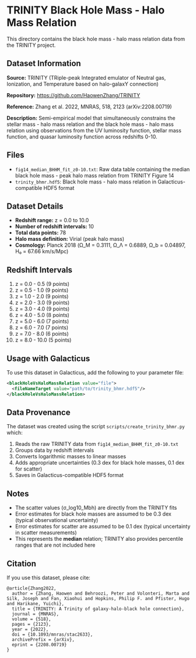 # TRINITY Black Hole Mass - Halo Mass Relation

This directory contains the black hole mass - halo mass relation data from the TRINITY project.

## Dataset Information

**Source:** TRINITY (TRiple-peak Integrated emulator of Neutral gas, Ionization, and Temperature based on halo-galaxY connection)

**Repository:** https://github.com/HaowenZhang/TRINITY

**Reference:** Zhang et al. 2022, MNRAS, 518, 2123 (arXiv:2208.00719)

**Description:** Semi-empirical model that simultaneously constrains the stellar mass - halo mass relation and the black hole mass - halo mass relation using observations from the UV luminosity function, stellar mass function, and quasar luminosity function across redshifts 0-10.

## Files

- `fig14_median_BHHM_fit_z0-10.txt`: Raw data table containing the median black hole mass - peak halo mass relation from TRINITY Figure 14
- `trinity_bhmr.hdf5`: Black hole mass - halo mass relation in Galacticus-compatible HDF5 format

## Dataset Details

- **Redshift range:** z = 0.0 to 10.0
- **Number of redshift intervals:** 10
- **Total data points:** 78
- **Halo mass definition:** Virial (peak halo mass)
- **Cosmology:** Planck 2018 (Ω_M = 0.3111, Ω_Λ = 0.6889, Ω_b = 0.04897, H₀ = 67.66 km/s/Mpc)

## Redshift Intervals

1. z = 0.0 - 0.5 (9 points)
2. z = 0.5 - 1.0 (9 points)
3. z = 1.0 - 2.0 (9 points)
4. z = 2.0 - 3.0 (9 points)
5. z = 3.0 - 4.0 (9 points)
6. z = 4.0 - 5.0 (8 points)
7. z = 5.0 - 6.0 (7 points)
8. z = 6.0 - 7.0 (7 points)
9. z = 7.0 - 8.0 (6 points)
10. z = 8.0 - 10.0 (5 points)

## Usage with Galacticus

To use this dataset in Galacticus, add the following to your parameter file:

```xml
<blackHoleVsHaloMassRelation value="file">
  <fileNameTarget value="path/to/trinity_bhmr.hdf5"/>
</blackHoleVsHaloMassRelation>
```

## Data Provenance

The dataset was created using the script `scripts/create_trinity_bhmr.py` which:
1. Reads the raw TRINITY data from `fig14_median_BHHM_fit_z0-10.txt`
2. Groups data by redshift intervals
3. Converts logarithmic masses to linear masses
4. Adds appropriate uncertainties (0.3 dex for black hole masses, 0.1 dex for scatter)
5. Saves in Galacticus-compatible HDF5 format

## Notes

- The scatter values (σ_log10_Mbh) are directly from the TRINITY fits
- Error estimates for black hole masses are assumed to be 0.3 dex (typical observational uncertainty)
- Error estimates for scatter are assumed to be 0.1 dex (typical uncertainty in scatter measurements)
- This represents the **median** relation; TRINITY also provides percentile ranges that are not included here

## Citation

If you use this dataset, please cite:

```
@article{Zhang2022,
  author = {Zhang, Haowen and Behroozi, Peter and Volonteri, Marta and Silk, Joseph and Fan, Xiaohui and Hopkins, Philip F. and Pfister, Hugo and Harikane, Yuichi},
  title = {TRINITY: A Trinity of galaxy-halo-black hole connection},
  journal = {MNRAS},
  volume = {518},
  pages = {2123},
  year = {2022},
  doi = {10.1093/mnras/stac2633},
  archivePrefix = {arXiv},
  eprint = {2208.00719}
}
```

